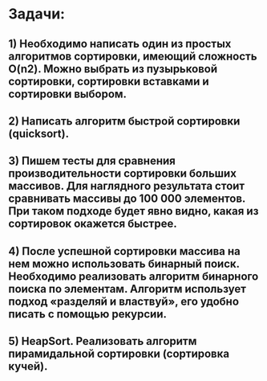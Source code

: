 # Задачи:

## 1) Необходимо написать один из простых алгоритмов сортировки, имеющий сложность O(n2). Можно выбрать из пузырьковой сортировки, сортировки вставками и сортировки выбором. 

## 2) Написать алгоритм быстрой сортировки (quicksort). 

## 3) Пишем тесты для сравнения производительности сортировки больших массивов. Для наглядного результата стоит сравнивать массивы до 100 000 элементов. При таком подходе будет явно видно, какая из сортировок окажется быстрее.

## 4) После успешной сортировки массива на нем можно использовать бинарный поиск. Необходимо реализовать алгоритм бинарного поиска по элементам. Алгоритм использует подход «разделяй и властвуй», его удобно писать с помощью рекурсии.

## 5) HeapSort. Реализовать алгоритм пирамидальной сортировки (сортировка кучей).